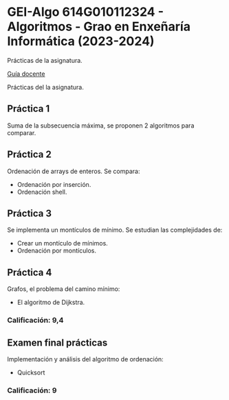 # GEI-Algo 614G010112324 - Algoritmos - Grao en Enxeñaría Informática (2023-2024)

Prácticas de la asignatura.

[Guía docente](https://guiadocente.udc.es/guia_docent/index.php?centre=614&ensenyament=614G01&assignatura=614G01011&any_academic=2023_24)

Prácticas del la asignatura.

## Práctica 1

Suma de la subsecuencia máxima, se proponen 2 algoritmos para comparar.

## Práctica 2

Ordenación de arrays de enteros. Se compara:
- Ordenación por inserción.
- Ordenación shell. 

## Práctica 3

Se implementa un montículos de mínimo. Se estudian las complejidades de:
- Crear un montículo de mínimos.
- Ordenación por montículos.

## Práctica 4

Grafos, el problema del camino mínimo:
-  El algoritmo de Dijkstra.

### Calificación: 9,4

## Examen final prácticas

Implementación y análisis del algoritmo de ordenación:
- Quicksort

### Calificación: 9
